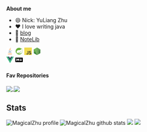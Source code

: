 
**About me**
- 😄 Nick: YuLiang Zhu
- ❤️ I love writing java
- 💬 [blog](https://blog.huakucha.top)
- 💬 [NoteLib](https://www.huakucha.top)

<code><img height="20" src="https://raw.githubusercontent.com/github/explore/5b3600551e122a3277c2c5368af2ad5725ffa9a1/topics/java/java.png"></code>
<code><img height="20" src="https://raw.githubusercontent.com/github/explore/80688e429a7d4ef2fca1e82350fe8e3517d3494d/topics/spring-boot/spring-boot.png"></code>
<code><img height="20" src="https://raw.githubusercontent.com/github/explore/80688e429a7d4ef2fca1e82350fe8e3517d3494d/topics/javascript/javascript.png"></code>
<code><img height="20" src="https://raw.githubusercontent.com/github/explore/80688e429a7d4ef2fca1e82350fe8e3517d3494d/topics/nodejs/nodejs.png"></code>    
<code><img height="20" src="https://raw.githubusercontent.com/github/explore/80688e429a7d4ef2fca1e82350fe8e3517d3494d/topics/vue/vue.png"></code>
<code><img height="20" src="https://raw.githubusercontent.com/github/explore/80688e429a7d4ef2fca1e82350fe8e3517d3494d/topics/markdown/markdown.png"></code>

#### Fav Repositories


<a href="https://github.com/MagicalZhu/NoteLib">
  <img align="center" src="https://github-readme-stats.vercel.app/api/pin/?theme=github_dark&show_owner=true&username=MagicalZhu&repo=NoteLib" />
</a>
<a href="https://github.com/MagicalZhu/hello-algorithm">
  <img align="center" src="https://github-readme-stats.vercel.app/api/pin/?username=MagicalZhu&repo=hello-algorithm&theme=github_dark" />
</a>


## Stats

![MagicalZhu profile](https://github-profile-summary-cards.vercel.app/api/cards/profile-details?username=MagicalZhu&theme=github_dark)
![MagicalZhu github stats](https://github-profile-summary-cards.vercel.app/api/cards/stats?username=MagicalZhu&theme=github_dark)
![](https://github-profile-summary-cards.vercel.app/api/cards/most-commit-language?username=MagicalZhu&theme=github_dark)
![](https://github-profile-summary-cards.vercel.app/api/cards/repos-per-language?username=MagicalZhu&theme=github_dark)
